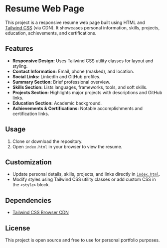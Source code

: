 # Resume Web Page

This project is a responsive resume web page built using HTML and [Tailwind CSS](https://tailwindcss.com/) (via CDN). It showcases personal information, skills, projects, education, achievements, and certifications.

## Features

- **Responsive Design:** Uses Tailwind CSS utility classes for layout and styling.
- **Contact Information:** Email, phone (masked), and location.
- **Social Links:** LinkedIn and GitHub profiles.
- **Summary Section:** Brief professional overview.
- **Skills Section:** Lists languages, frameworks, tools, and soft skills.
- **Projects Section:** Highlights major projects with descriptions and GitHub links.
- **Education Section:** Academic background.
- **Achievements & Certifications:** Notable accomplishments and certification links.

## Usage

1. Clone or download the repository.
2. Open `index.html` in your browser to view the resume.

## Customization

- Update personal details, skills, projects, and links directly in [`index.html`](index.html).
- Modify styles using Tailwind CSS utility classes or add custom CSS in the `<style>` block.

## Dependencies

- [Tailwind CSS Browser CDN](https://cdn.jsdelivr.net/npm/@tailwindcss/browser@4)

## License

This project is open source and free to use for personal portfolio purposes.